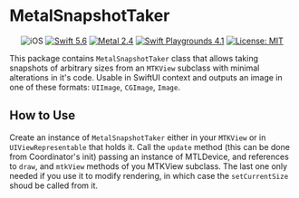# MetalSnapshotTaker
<p align="center">
    <img src="https://img.shields.io/badge/platforms-iOS_13_-blue.svg" alt="iOS" />
    <a href="https://swift.org/about/#swiftorg-and-open-source"><img src="https://img.shields.io/badge/Swift-5.6-orange.svg" alt="Swift 5.6" /></a>
    <a href="https://developer.apple.com/metal/"><img src="https://img.shields.io/badge/Metal-2.4-green.svg" alt="Metal 2.4" /></a>
    <a href="https://apps.apple.com/ru/app/swift-playgrounds/id908519492?l=en"><img src="https://img.shields.io/badge/SwiftPlaygrounds-4.1-orange.svg" alt="Swift Playgrounds 4.1" /></a>
   <a href="https://en.wikipedia.org/wiki/MIT_License"><img src="https://img.shields.io/badge/License-MIT-green.svg" alt="License: MIT" /></a>
    
</p>

This package contains `MetalSnapshotTaker` class that allows taking snapshots of arbitrary sizes from an `MTKView` subclass with minimal alterations in it's code. 
Usable in SwiftUI context and outputs an image in one of these formats: `UIImage`, `CGImage`, `Image`.

## How to Use

Create an instance of `MetalSnapshotTaker` either in your `MTKView` or in `UIViewRepresentable` that holds it. Call the `update` method (this can be done from Coordinator's init) passing an instance of MTLDevice, and references to `draw`, and `mtkView` methods of you MTKView subclass. The last one only needed if you use it to modify rendering, in which case the `setCurrentSize` shoud be called from it.
